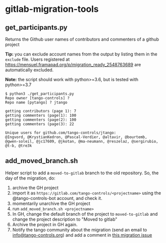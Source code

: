 # gitlab-migration-tools

## get_participants.py 

Returns the Github user names of contributors and commenters of a github project

**Tip:** you can exclude account names from the output by listing them in the `exclude` file.
Users registered at https://mensuel.framapad.org/p/migration_ready_2548763689 are automatically excluded.

**Note:** the script should work with python>=3.6, but is tested with python>=3.7

```console
$ python3 ./get_participants.py
Repo owner [tango-controls] ? 
Repo name [pytango] ? jtango

getting contributors (page 1): 7
getting commenters (page(1): 100
getting commenters (page(2): 100
getting commenters (page(3): 22

Unique users for github.com/tango-controls/jtango:
@Ingvord, @KrystianKedron, @Pascal-Verdier, @altavir, @bourtemb, @gwen-soleil, @jc17609, @jkotan, @ma-neumann, @reszelaz, @sergirubio, @t-b, @tre3k

```

## add_moved_branch.sh

Helper script to add a `moved-to-gitlab` branch to the old repository. So, the day of the migration, do:

1. archive the GH project
2. import it as `https://gitlab.com/tango-controls/<projectname>` using the @tango-controls-bot account, and check it.
3. momentarily unarchive the GH project 
4. run `add_moved_branch.sh <projectname>` 
4. In GH, change the default branch of the project to `moved-to-gitlab` and change the project description to "Moved to gitlab"
5. Archive the project in GH again.
6. Notify the tango community about the migration (send an email to info@tango-controls.org) and add a comment in [this migration issue](https://github.com/tango-controls/TangoTickets/issues/47)
